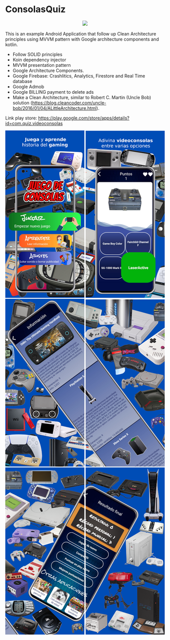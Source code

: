# ConsolasQuiz

<p align="center">
    <img src="https://github.com/AlvaroQ/ConsolasQuiz/blob/main/capture/es_landing" width="250">
</p>


This is an example Android Application that follow up Clean Architecture principles using MVVM pattern with Google architecture components and kotlin.

- Follow SOLID principles
- Koin dependency injector
- MVVM presentation pattern
- Google Architecture Components.
- Google Firebase: Crashlitics, Analytics, Firestore and Real Time database
- Google Admob
- Google BILLING payment to delete ads
- Make a Clean Architecture, similar to Robert C. Martin (Uncle Bob) solution (https://blog.cleancoder.com/uncle-bob/2016/01/04/ALittleArchitecture.html).

Link play store: https://play.google.com/store/apps/details?id=com.quiz.videoconsolas

<p align="center">
<img src="https://github.com/AlvaroQ/ConsolasQuiz/blob/main/capture/ES_STORE_1.png" width="250">
<img src="https://github.com/AlvaroQ/ConsolasQuiz/blob/main/capture/ES_STORE_2.png" width="250">
<img src="https://github.com/AlvaroQ/ConsolasQuiz/blob/main/capture/ES_STORE_3.png" width="250">
<img src="https://github.com/AlvaroQ/ConsolasQuiz/blob/main/capture/ES_STORE_4.png" width="250">
<img src="https://github.com/AlvaroQ/ConsolasQuiz/blob/main/capture/ES_STORE_5.png" width="250">
<img src="https://github.com/AlvaroQ/ConsolasQuiz/blob/main/capture/ES_STORE_6.png" width="250">
</p>